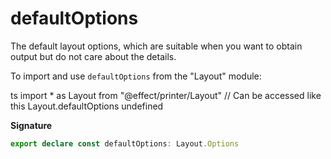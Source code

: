 # defaultOptions

The default layout options, which are suitable when you want to obtain output
but do not care about the details.

To import and use `defaultOptions` from the "Layout" module:

ts
import \* as Layout from "@effect/printer/Layout"
// Can be accessed like this
Layout.defaultOptions
undefined

**Signature**

```ts
export declare const defaultOptions: Layout.Options
```
